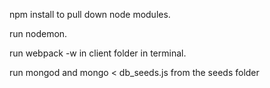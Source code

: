 npm install to pull down node modules.

run nodemon.

run webpack -w in client folder in terminal.

run mongod and mongo < db_seeds.js from the seeds folder